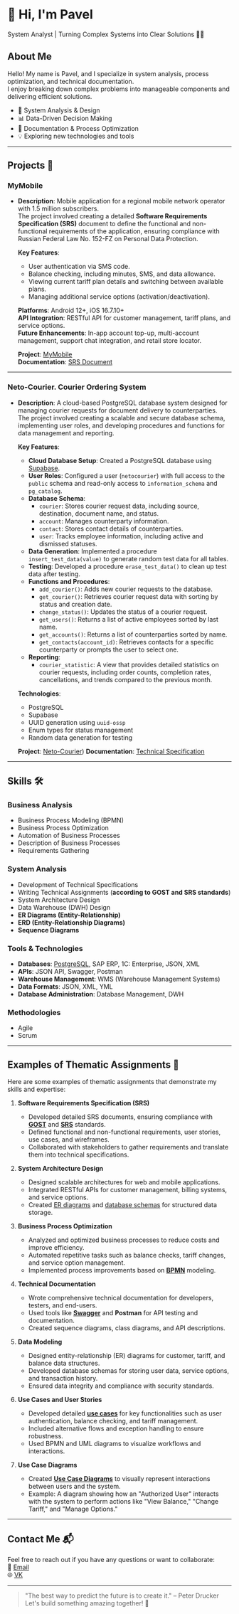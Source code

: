 # 👋 Hi, I'm Pavel
System Analyst | Turning Complex Systems into Clear Solutions 🦸‍♂️

## About Me
Hello! My name is Pavel, and I specialize in system analysis, process optimization, and technical documentation.  
I enjoy breaking down complex problems into manageable components and delivering efficient solutions.  

- 🔧 System Analysis & Design
- 📊 Data-Driven Decision Making
- 📝 Documentation & Process Optimization
- 💡 Exploring new technologies and tools

---

## Projects 🚀

### **MyMobile**
- **Description**: Mobile application for a regional mobile network operator with 1.5 million subscribers.  
  The project involved creating a detailed **Software Requirements Specification (SRS)** document to define the functional and non-functional requirements of the application, ensuring compliance with Russian Federal Law No. 152-FZ on Personal Data Protection.

  **Key Features**:
  - User authentication via SMS code.
  - Balance checking, including minutes, SMS, and data allowance.
  - Viewing current tariff plan details and switching between available plans.
  - Managing additional service options (activation/deactivation).

  **Platforms**: Android 12+, iOS 16.7.10+  
  **API Integration**: RESTful API for customer management, tariff plans, and service options.  
  **Future Enhancements**: In-app account top-up, multi-account management, support chat integration, and retail store locator.

  **Project**: [MyMobile](https://github.com/pmasalev/MyMobile)  
  **Documentation**: [SRS Document](https://github.com/pmasalev/MyMobile/blob/main/SRS%20MyMobile%20v.1.0.0.docx)
  
---

### **Neto-Courier. Courier Ordering System**
- **Description**: A cloud-based PostgreSQL database system designed for managing courier requests for document delivery to counterparties.  
  The project involved creating a scalable and secure database schema, implementing user roles, and developing procedures and functions for data management and reporting.

  **Key Features**:
  - **Cloud Database Setup**: Created a PostgreSQL database using [Supabase](https://supabase.com/).
  - **User Roles**: Configured a user (`netocourier`) with full access to the `public` schema and read-only access to `information_schema` and `pg_catalog`.
  - **Database Schema**:
    - `courier`: Stores courier request data, including source, destination, document name, and status.
    - `account`: Manages counterparty information.
    - `contact`: Stores contact details of counterparties.
    - `user`: Tracks employee information, including active and dismissed statuses.
  - **Data Generation**: Implemented a procedure `insert_test_data(value)` to generate random test data for all tables.
  - **Testing**: Developed a procedure `erase_test_data()` to clean up test data after testing.
  - **Functions and Procedures**:
    - `add_courier()`: Adds new courier requests to the database.
    - `get_courier()`: Retrieves courier request data with sorting by status and creation date.
    - `change_status()`: Updates the status of a courier request.
    - `get_users()`: Returns a list of active employees sorted by last name.
    - `get_accounts()`: Returns a list of counterparties sorted by name.
    - `get_contacts(account_id)`: Retrieves contacts for a specific counterparty or prompts the user to select one.
  - **Reporting**:
    - `courier_statistic`: A view that provides detailed statistics on courier requests, including order counts, completion rates, cancellations, and trends compared to the previous month.

  **Technologies**:
  - PostgreSQL
  - Supabase
  - UUID generation using `uuid-ossp`
  - Enum types for status management
  - Random data generation for testing
    
  **Project**: [Neto-Courier](https://github.com/pmasalev/neto-courier-tz)) 
  **Documentation**: [Technical Specification](https://github.com/pmasalev/neto-courier-tz/blob/main/technical_specification.md)

---

## Skills 🛠️

### **Business Analysis**
- Business Process Modeling (BPMN)
- Business Process Optimization
- Automation of Business Processes
- Description of Business Processes
- Requirements Gathering

### **System Analysis**
- Development of Technical Specifications
- Writing Technical Assignments (**according to GOST and SRS standards**)
- System Architecture Design
- Data Warehouse (DWH) Design
- **ER Diagrams (Entity-Relationship)**
- **ERD (Entity-Relationship Diagrams)**
- **Sequence Diagrams**

### **Tools & Technologies**
- **Databases**: [PostgreSQL](https://github.com/pmasalev/examples/blob/main/POSTGRESQL.sql), SAP ERP, 1C: Enterprise, JSON, XML
- **APIs**: JSON API, Swagger, Postman
- **Warehouse Management**: WMS (Warehouse Management Systems)
- **Data Formats**: JSON, XML, YML
- **Database Administration**: Database Management, DWH

### **Methodologies**
- Agile
- Scrum

---

## Examples of Thematic Assignments 📑

Here are some examples of thematic assignments that demonstrate my skills and expertise:

1. **Software Requirements Specification (SRS)**
   - Developed detailed SRS documents, ensuring compliance with [**GOST**](https://github.com/pmasalev/examples/blob/main/GOST.md) and [**SRS**](https://github.com/pmasalev/MyMobile/blob/main/SRS%20MyMobile%20v.1.0.0.docx) standards.
   - Defined functional and non-functional requirements, user stories, use cases, and wireframes.
   - Collaborated with stakeholders to gather requirements and translate them into technical specifications.

2. **System Architecture Design**
   - Designed scalable architectures for web and mobile applications.
   - Integrated RESTful APIs for customer management, billing systems, and service options.
   - Created [ER diagrams](https://github.com/pmasalev/examples/blob/main/ER.md) and [database schemas](https://github.com/pmasalev/examples/blob/main/DWH.md) for structured data storage.

3. **Business Process Optimization**
   - Analyzed and optimized business processes to reduce costs and improve efficiency.
   - Automated repetitive tasks such as balance checks, tariff changes, and service option management.
   - Implemented process improvements based on [**BPMN**](https://github.com/pmasalev/examples/blob/main/BPMN.md) modeling.

4. **Technical Documentation**
   - Wrote comprehensive technical documentation for developers, testers, and end-users.
   - Used tools like [**Swagger**](https://github.com/pmasalev/examples/blob/main/API.md) and **Postman** for API testing and documentation.
   - Created sequence diagrams, class diagrams, and API descriptions.

5. **Data Modeling**
   - Designed entity-relationship (ER) diagrams for customer, tariff, and balance data structures.
   - Developed database schemas for storing user data, service options, and transaction history.
   - Ensured data integrity and compliance with security standards.

6. **Use Cases and User Stories**
   - Developed detailed [**use cases**](https://github.com/pmasalev/examples/blob/main/UC%20%26%20UCD.md) for key functionalities such as user authentication, balance checking, and tariff management.
   - Included alternative flows and exception handling to ensure robustness.
   - Used BPMN and UML diagrams to visualize workflows and interactions.

7. **Use Case Diagrams**
   - Created [**Use Case Diagrams**](https://github.com/pmasalev/examples/blob/main/UC%20%26%20UCD.md) to visually represent interactions between users and the system.
   - Example: A diagram showing how an "Authorized User" interacts with the system to perform actions like "View Balance," "Change Tariff," and "Manage Options."

---

## Contact Me 📬

Feel free to reach out if you have any questions or want to collaborate:  
📧 [Email](mailto:pmasalev@yandex.ru)  
🌐 [VK](https://vk.com/false_e)  

---

> "The best way to predict the future is to create it." – Peter Drucker  
> Let's build something amazing together! 🚀
